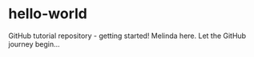 # hello-world
GitHub tutorial repository - getting started!
Melinda here.
Let the GitHub journey begin...
